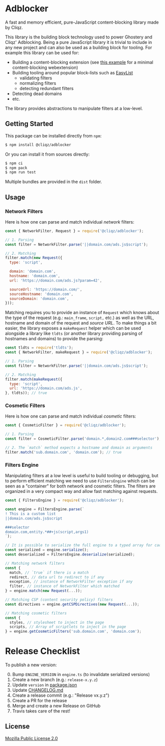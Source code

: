 # Adblocker

A fast and memory efficient, pure-JavaScript content-blocking library made by Cliqz.

This library is the building block technology used to power Ghostery and
Cliqz' Adblocking. Being a pure JavaScript library it is trivial to include in
any new project and can also be used as a building block for tooling. For
example this library can be used for:

* Building a content-blocking extension (see [this example](./example) for a minimal content-blocking webextension)
* Building tooling around popular block-lists such as [EasyList](https://github.com/easylist/easylist)
    - validating filters
    - normalizing filters
    - detecting redundant filters
* Detecting dead domains
* etc.

The library provides abstractions to manipulate filters at a low-level.

## Getting Started

This package can be installed directly from `npm`:

```sh
$ npm install @cliqz/adblocker
```

Or you can install it from sources directly:
```sh
$ npm ci
$ npm pack
$ npm run test
```

Multiple bundles are provided in the `dist` folder.

## Usage


### Network Filters

Here is how one can parse and match individual *network* filters:

```javascript
const { NetworkFilter, Request } = require('@cliqz/adblocker');

// 1. Parsing
const filter = NetworkFilter.parse('||domain.com/ads.js$script');

// 2. Matching
filter.match(new Request({
  type: 'script',

  domain: 'domain.com',
  hostname: 'domain.com',
  url: 'https://domain.com/ads.js?param=42',

  sourceUrl: 'https://domain.com/',
  sourceHostname: 'domain.com',
  sourceDomain: 'domain.com',
}));
```

Matching requires you to provide an instance of `Request` which knows
about the type of the request (e.g.: `main_frame`, `script,` etc.) as
well as the URL, hostname and domain of the request and *source URL*.
To make things a bit easier, the library exposes a `makeRequest` helper
which can be used alongside a library like `tldts` (or another library
providing parsing of hostnames and domains) to provide the parsing:

```javascript
const tldts = require('tldts');
const { NetworkFilter, makeRequest } = require('@cliqz/adblocker');

// 1. Parsing
const filter = NetworkFilter.parse('||domain.com/ads.js$script');

// 2. Matching
filter.match(makeRequest({
  type: 'script',
  url: 'https://domain.com/ads.js',
}, tldts)); // true
```

### Cosmetic Filters

Here is how one can parse and match individual *cosmetic* filters:

```javascript
const { CosmeticFilter } = require('@cliqz/adblocker');

// 1. Parsing
const filter = CosmeticFilter.parse('domain.*,domain2.com###selector');

// 2. The `match` method expects a hostname and domain as arguments
filter.match('sub.domain.com', 'domain.com'); // true
```

### Filters Engine

Manipulating filters at a low level is useful to build tooling or debugging, but
to perform efficient matching we need to use `FiltersEngine` which can be seen
as a "container" for both network and cosmetic filters. The filters are
organized in a very compact way and allow fast matching against requests.

```javascript
const { FiltersEngine } = require('@cliqz/adblocker');

const engine = FiltersEngine.parse(`
! This is a custom list
||domain.com/ads.js$script

###selector
domain.com,entity.*##+js(script,args1)
`);

// It is possible to serialize the full engine to a typed array for caching
const serialized = engine.serialize();
const deserialized = FiltersEngine.deserialize(serialized);

// Matching network filters
const {
  match, // `true` if there is a match
  redirect, // data url to redirect to if any
  exception, // instance of NetworkFilter exception if any
  filter, // instance of NetworkFilter which matched
} = engine.match(new Request(...));

// Matching CSP (content security policy) filters
const directives = engine.getCSPDirectives(new Request(...));

// Matching cosmetic filters
const {
  styles, // stylesheet to inject in the page
  scripts, // Array of scriptlets to inject in the page
} = engine.getCosmeticFilters('sub.domain.com', 'domain.com');
```

# Release Checklist

To publish a new version:

0. Bump `ENGINE_VERSION` in `engine.ts` (to invalidate serialized versions)
1. Create a new branch (e.g.: `release-x.y.z`)
2. Update `version` in [package.json](./package.json)
3. Update [CHANGELOG.md](./CHANGELOG.md)
4. Create a release commit (e.g.: "Release vx.y.z")
5. Create a PR for the release
6. Merge and create a new Release on GitHub
7. Travis takes care of the rest!

## License

[Mozilla Public License 2.0](./LICENSE)
